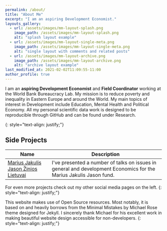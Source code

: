 ```yaml
---
permalink: /about/
title: "About Me"
excerpt: "I am an aspiring Development Economist."
layouts_gallery:
  - url: /assets/images/mm-layout-splash.png
    image_path: /assets/images/mm-layout-splash.png
    alt: "splash layout example"
  - url: /assets/images/mm-layout-single-meta.png
    image_path: /assets/images/mm-layout-single-meta.png
    alt: "single layout with comments and related posts"
  - url: /assets/images/mm-layout-archive.png
    image_path: /assets/images/mm-layout-archive.png
    alt: "archive layout example"
last_modified_at: 2021-02-02T11:09:55-11:00
author_profile: true
---
```


I am an **aspiring Development Economist** and **Field Coordinator** working at the World Bank Bureaucracy Lab. My mission is to reduce poverty and inequality in Eastern Europe and around the World. My main topics of interest in Development include Education, Mental Health and Political Economy. All my personal scientific data work is designed to be reproducible through GitHub and can be found under Research. 

{: style="text-align: justify;"}

## Side Projects

| Name                                        | Description                                           |
| ------------------------------------------- | ----------------------------------------------------- |
| [Marius Jakulis Jason Žinios Lietuvai](https://mjjfondas.lt/zinioslietuvai-gailius-is-mit-apie-vystymosi-ekonomika/) | I've presented a number of talks on issues in general and development Economics for the Marius Jakulis Jason fund.|

For even more projects check out my other social media pages on the left.
{: style="text-align: justify;"}

This website makes use of Open Source resources. Most notably, it is based on and heavily borrows from the Minimal Mistakes by Michael Rose theme designed for Jekyll. I sincerely thank Michael for his excellent work in making beautiful website design accessible for non-developers.
{: style="text-align: justify;"}
